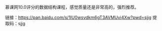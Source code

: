 慕课网10.0评分的数据结构课程，感觉质量还是非常高的，强烈推荐。

链接：https://pan.baidu.com/s/1IU0wsvdkm6gT3AVMUvi4Xw?pwd=sjjg 
提取码：sjjg